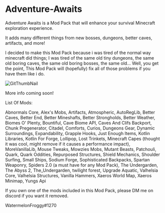 # Adventure-Awaits
Adventure Awaits is a Mod Pack that will enhance your survival Minecraft exploration experience.

It adds many different things from new bosses, dungeons, better caves, artifacts, and more!

I decided to make this Mod Pack because i was tired of the normal way minecraft did things; I was tired of the same old tiny dungeons, the same old boring caves, the same old boring bosses, the same old... 
Well, you get the point, This Mod Pack will (hopefully) fix all of those problems if you have them like i do.

![GitThumbNail](https://user-images.githubusercontent.com/82559263/132941398-955a30c6-2fab-4a2c-abe2-023e79fdaefd.png)

More info coming soon!

List Of Mods:

Abnormals Core,
Alex's Mobs,
Artifacts,
Atmospheric,
AutoRegLib,
Better Caves,
Better End,
Better Mineshafts,
Better Strongholds,
Better Weather,
Biomes O' Plenty,
Bountiful,
Cave Biome API,
Caves And Clifs Backport,
Chunk Pregenerator,
Citadel,
Comforts,
Curios,
Dungeons Gear,
Dynamic Surroundings,
Expandability,
Grapple Hooks,
Just Enough Items,
Kotlin Libraries,
Kotlin For Forge,
Lollipop,
Lost Trinkets,
Minecraft Capes (thought it was cool, might remove if it causes a performance impact),
MoreVanillaLib,
Mouse Tweaks,
Mowzies Mobs,
Mutant Beasts,
Patchouli,
Quark,
Quark Oddities,
Repurposed Structures,
Shield Mechanics,
Shoulder Surfing,
Small Ships,
Sodium Forge,
Sophisticated Backpacks,
Spartan Weaponry,
Spiders 2.0 (a must have for any Mod Pack),
The Undergarden,
The Abyss 2,
The_Undergarden,
twilight forest,
Upgrade Aquatic,
Valhelsia Core,
Valhelsia Structures,
Vanilla Hammers,
Xaeros World Map,
Xaeros Minimap,
Yungs Api

If you own one of the mods included in this Mod Pack, please DM me on discord if you want it removed.

WatermelonFroggy#1270
